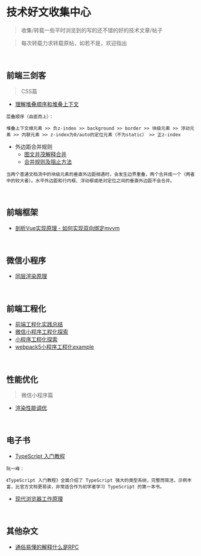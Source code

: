 # 技术好文收集中心
> 收集/转载一些平时浏览到的写的还不错的好的技术文章/帖子

> 每次转载力求转载原帖，如若不是，欢迎指出

<br/>

## 前端三剑客
> CSS篇
- [理解堆叠顺序和堆叠上下文](https://www.cnblogs.com/BUBU-Sourire/p/11158470.html)
```text
层叠顺序（自底而上）：

堆叠上下文根元素 >> 负z-index >> background >> border >> 块级元素 >> 浮动元素 >> 内联元素 >> z-index为0/auto的定位元素（不为static） >> 正z-index
```

- 外边距合并规则
  - [图文并茂解释合并](https://www.w3school.com.cn/css/css_margin_collapse.asp)
  - [合并规则及阻止方法](https://juejin.cn/post/6844903487172509704)
```text
当两个普通文档流中的块级元素的垂直外边距相遇时，会发生边界重叠，两个合并成一个（两者中的较大者）。水平外边距和行内框、浮动框或绝对定位之间的垂直外边距不会合并。
```

<br/>

## 前端框架
- [剖析Vue实现原理 - 如何实现双向绑定mvvm](https://github.com/DMQ/mvvm)

<br/>

## 微信小程序
- [同层渲染原理](https://developers.weixin.qq.com/community/develop/article/doc/000c4e433707c072c1793e56f5c813)


<br/>

## 前端工程化
- [前端工程化实践总结](https://cloud.tencent.com/developer/article/1505471)
- [微信小程序工程化探索](https://codertw.com/%E7%A8%8B%E5%BC%8F%E8%AA%9E%E8%A8%80/742008/)
- [小程序工程化探索](https://github.com/listenzz/MyMina)
- [webpack5小程序工程化example](https://github.com/Jerenyaoyelu/miniprogram_webpack)

<br/>

## 性能优化

> 微信小程序篇
- [渲染性能调优](https://segmentfault.com/a/1190000019910111)

<br/>

## 电子书
- [TypeScript 入门教程](https://ts.xcatliu.com/)
```text
阮一峰：

《TypeScript 入门教程》全面介绍了 TypeScript 强大的类型系统，完整而简洁，示例丰富，比官方文档更易读，非常适合作为初学者学习 TypeScript 的第一本书。
```
- [现代浏览器工作原理](https://www.html5rocks.com/zh/tutorials/internals/howbrowserswork/)


<br/>

## 其他杂文
- [通俗易懂的解释什么是RPC](https://zhuanlan.zhihu.com/p/36427583)
